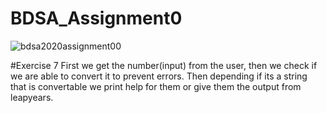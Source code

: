 # BDSA_Assignment0

![bdsa2020assignment00](https://user-images.githubusercontent.com/61271283/132729698-ddbb27c3-c3b7-4b96-be92-6dc8acef39df.PNG)

#Exercise 7
First we get the number(input) from the user, then we check if we are able to convert it to prevent errors.
Then depending if its a string that is convertable we print help for them or give them the output from leapyears.
